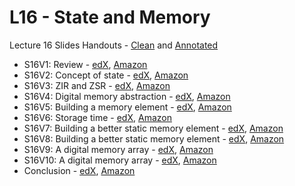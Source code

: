 # L16 - State and Memory

Lecture 16 Slides Handouts - [Clean][L16handouts-clean] and [Annotated][L16handouts-annotated]
* S16V1: Review - [edX][S16V1-edX-Video], [Amazon][S16V1-Amazon-S3]
* S16V2: Concept of state - [edX][S16V2-edX-Video], [Amazon][S16V2-Amazon-S3]
* S16V3: ZIR and ZSR - [edX][S16V3-edX-Video], [Amazon][S16V3-Amazon-S3]
* S16V4: Digital memory abstraction - [edX][S16V4-edX-Video], [Amazon][S16V4-Amazon-S3]
* S16V5: Building a memory element - [edX][S16V5-edX-Video], [Amazon][S16V5-Amazon-S3]
* S16V6: Storage time - [edX][S16V6-edX-Video], [Amazon][S16V6-Amazon-S3]
* S16V7: Building a better static memory element - [edX][S16V7-edX-Video], [Amazon][S16V7-Amazon-S3]
* S16V8: Building a better static memory element - [edX][S16V8-edX-Video], [Amazon][S16V8-Amazon-S3]
* S16V9: A digital memory array - [edX][S16V9-edX-Video], [Amazon][S16V9-Amazon-S3]
* S16V10: A digital memory array - [edX][S16V10-edX-Video], [Amazon][S16V10-Amazon-S3]
* Conclusion - [edX][Conclusion-edX-Video], [Amazon][Conclusion-CloudFront]

[L16handouts-clean]: https://courses.edx.org/asset-v1:MITx+6.002.2x+2T2019+type@asset+block/handouts_6002-L16-oei12-gaps.pdf
[L16handouts-annotated]: https://courses.edx.org/asset-v1:MITx+6.002.2x+2T2019+type@asset+block/handouts_6002-L16-oei12-gaps-annotated.pdf

[S16V1-edX-Video]: https://edx-video.net/mit-6002x/MIT6002XT214-V023900_DTH.mp4
[S16V2-edX-Video]: https://edx-video.net/mit-6002x/MIT6002XT214-V024000_DTH.mp4
[S16V3-edX-Video]: https://edx-video.net/mit-6002x/MIT6002XT214-V024100_DTH.mp4
[S16V4-edX-Video]: https://edx-video.net/mit-6002x/MIT6002XT214-V024200_DTH.mp4
[S16V5-edX-Video]: https://edx-video.net/mit-6002x/MIT6002XT214-V024300_DTH.mp4
[S16V6-edX-Video]: https://edx-video.net/mit-6002x/MIT6002XT214-V024400_DTH.mp4
[S16V7-edX-Video]: https://edx-video.net/mit-6002x/MIT6002XT214-V024500_DTH.mp4
[S16V8-edX-Video]: https://edx-video.net/mit-6002x/MIT6002XT214-V024600_DTH.mp4
[S16V9-edX-Video]: https://edx-video.net/mit-6002x/MIT6002XT214-V024700_DTH.mp4
[S16V10-edX-Video]: https://edx-video.net/mit-6002x/MIT6002XT214-V024800_DTH.mp4
[Conclusion-edX-Video]: https://edx-video.net/mit-6002x/MIT6002XT214-J100501_DTH.mp4

[S16V1-Amazon-S3]: https://s3.amazonaws.com/edx-course-videos/mit-6002x/6002-L16-oei12-1_100.mov
[S16V2-Amazon-S3]: https://s3.amazonaws.com/edx-course-videos/mit-6002x/6002-L16-oei12-2_100.mov
[S16V3-Amazon-S3]: https://s3.amazonaws.com/edx-course-videos/mit-6002x/6002-L16-oei12-3_100.mov
[S16V4-Amazon-S3]: https://s3.amazonaws.com/edx-course-videos/mit-6002x/6002-L16-oei12-4_100.mov
[S16V5-Amazon-S3]: https://s3.amazonaws.com/edx-course-videos/mit-6002x/6002-L16-oei12-5_100.mp4
[S16V6-Amazon-S3]: https://s3.amazonaws.com/edx-course-videos/mit-6002x/6002-L16-oei12-6_100.mp4
[S16V7-Amazon-S3]: https://s3.amazonaws.com/edx-course-videos/mit-6002x/6002-L16-oei12-7_100a.mp4
[S16V8-Amazon-S3]: https://s3.amazonaws.com/edx-course-videos/mit-6002x/6002-L16-oei12-7_100b.mp4
[S16V9-Amazon-S3]: https://s3.amazonaws.com/edx-course-videos/mit-6002x/6002-L16-oei12-8_100a.mp4
[S16V10-Amazon-S3]: https://s3.amazonaws.com/edx-course-videos/mit-6002x/6002-L16-oei12-8_100b.mp4
[Conclusion-CloudFront]: https://d2f1egay8yehza.cloudfront.net/mit-6002x/MIT6002XT214-J100501_DTH.mp4
